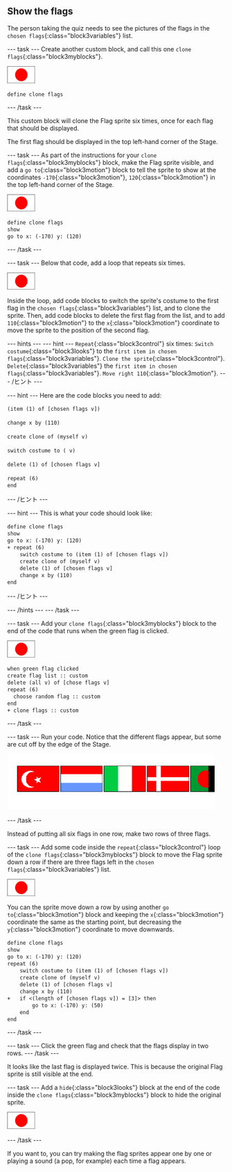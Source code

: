 ## Show the flags

The person taking the quiz needs to see the pictures of the flags in the `chosen flags`{:class="block3variables"} list.

\--- task \--- Create another custom block, and call this one `clone flags`{:class="block3myblocks"}.

![Flag sprite](images/flag-sprite.png)

```blocks3
define clone flags
```

\--- /task \---

This custom block will clone the Flag sprite six times, once for each flag that should be displayed.

The first flag should be displayed in the top left-hand corner of the Stage.

\--- task \--- As part of the instructions for your `clone flags`{:class="block3myblocks"} block, make the Flag sprite visible, and add a `go to`{:class="block3motion"} block to tell the sprite to show at the coordinates `-170`{:class="block3motion"}, `120`{:class="block3motion"} in the top left-hand corner of the Stage.

![Flag sprite](images/flag-sprite.png)

```blocks3
define clone flags
show
go to x: (-170) y: (120)
```

\--- /task \---

\--- task \--- Below that code, add a loop that repeats six times.

![Flag sprite](images/flag-sprite.png)

Inside the loop, add code blocks to switch the sprite's costume to the first flag in the `chosen flags`{:class="block3variables"} list, and to clone the sprite. Then, add code blocks to delete the first flag from the list, and to add `110`{:class="block3motion"} to the `x`{:class="block3motion"} coordinate to move the sprite to the position of the second flag.

\--- hints \--- \--- hint \--- `Repeat`{:class="block3control"} six times: `Switch costume`{:class="block3looks"} to the `first item in chosen flags`{:class="block3variables"}. `Clone the sprite`{:class="block3control"}. `Delete`{:class="block3variables"} the `first item in chosen flags`{:class="block3variables"}. `Move right 110`{:class="block3motion"}. \--- /ヒント \---

\--- hint \--- Here are the code blocks you need to add:

```blocks3
(item (1) of [chosen flags v])

change x by (110)

create clone of (myself v)

switch costume to ( v)

delete (1) of [chosen flags v]

repeat (6)
end
```

\--- /ヒント \---

\--- hint \--- This is what your code should look like:

```blocks3
define clone flags
show
go to x: (-170) y: (120)
+ repeat (6)
    switch costume to (item (1) of [chosen flags v])
    create clone of (myself v)
    delete (1) of [chosen flags v]
    change x by (110)
end
```

\--- /ヒント \---

\--- /hints \--- \--- /task \---

\--- task \--- Add your `clone flags`{:class="block3myblocks"} block to the end of the code that runs when the green flag is clicked.

![Flag sprite](images/flag-sprite.png)

```blocks3
when green flag clicked
create flag list :: custom
delete (all v) of [chose flags v]
repeat (6)
  choose random flag :: custom
end
+ clone flags :: custom
```

\--- /task \---

\--- task \--- Run your code. Notice that the different flags appear, but some are cut off by the edge of the Stage.

![Flags go off the screen](images/flags-off-the-screen.png)

\--- /task \---

Instead of putting all six flags in one row, make two rows of three flags.

\--- task \--- Add some code inside the `repeat`{:class="block3control"} loop of the `clone flags`{:class="block3myblocks"} block to move the Flag sprite down a row if there are three flags left in the `chosen flags`{:class="block3variables"} list.

![Flag sprite](images/flag-sprite.png)

You can the sprite move down a row by using another `go to`{:class="block3motion"} block and keeping the `x`{:class="block3motion"} coordinate the same as the starting point, but decreasing the `y`{:class="block3motion"} coordinate to move downwards.

```blocks3
define clone flags
show
go to x: (-170) y: (120)
repeat (6)
    switch costume to (item (1) of [chosen flags v])
    create clone of (myself v)
    delete (1) of [chosen flags v]
    change x by (110)
+   if <(length of [chosen flags v]) = [3]> then
        go to x: (-170) y: (50)
    end
end
```

\--- /task \---

\--- task \--- Click the green flag and check that the flags display in two rows. \--- /task \---

It looks like the last flag is displayed twice. This is because the original Flag sprite is still visible at the end.

\--- task \--- Add a `hide`{:class="block3looks"} block at the end of the code inside the `clone flags`{:class="block3myblocks"} block to hide the original sprite.

![Flag sprite](images/flag-sprite.png)

\--- /task \---

If you want to, you can try making the flag sprites appear one by one or playing a sound (a pop, for example) each time a flag appears.